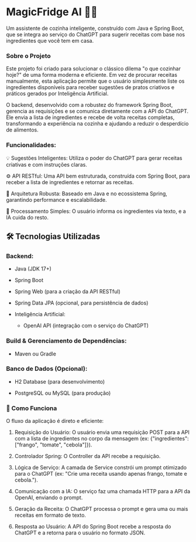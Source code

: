 # MagicFridge AI 🍳🤖
Um assistente de cozinha inteligente, construído com Java e Spring Boot, que se integra ao serviço do ChatGPT para sugerir receitas com base nos ingredientes que você tem em casa.

### Sobre o Projeto
Este projeto foi criado para solucionar o clássico dilema "o que cozinhar hoje?" de uma forma moderna e eficiente. Em vez de procurar receitas manualmente, esta aplicação permite que o usuário simplesmente liste os ingredientes disponíveis para receber sugestões de pratos criativos e práticos gerados por Inteligência Artificial.

O backend, desenvolvido com a robustez do framework Spring Boot, gerencia as requisições e se comunica diretamente com a API do ChatGPT. Ele envia a lista de ingredientes e recebe de volta receitas completas, transformando a experiência na cozinha e ajudando a reduzir o desperdício de alimentos.

### Funcionalidades:
💡 Sugestões Inteligentes: Utiliza o poder do ChatGPT para gerar receitas criativas e com instruções claras.

⚙️ API RESTful: Uma API bem estruturada, construída com Spring Boot, para receber a lista de ingredientes e retornar as receitas.

🚀 Arquitetura Robusta: Baseado em Java e no ecossistema Spring, garantindo performance e escalabilidade.

📝 Processamento Simples: O usuário informa os ingredientes via texto, e a IA cuida do resto.

## 🛠️ Tecnologias Utilizadas
### Backend:

- Java (JDK 17+)

- Spring Boot

- Spring Web (para a criação da API RESTful)

- Spring Data JPA (opcional, para persistência de dados)

- Inteligência Artificial:

  - OpenAI API (integração com o serviço do ChatGPT)

### Build & Gerenciamento de Dependências:

- Maven ou Gradle

### Banco de Dados (Opcional):

- H2 Database (para desenvolvimento)

- PostgreSQL ou MySQL (para produção)

### 🚀 Como Funciona
O fluxo da aplicação é direto e eficiente:

1. Requisição do Usuário: O usuário envia uma requisição POST para a API com a lista de ingredientes no corpo da mensagem (ex: {"ingredientes": ["frango", "tomate", "cebola"]}).

2. Controlador Spring: O Controller da API recebe a requisição.

3. Lógica de Serviço: A camada de Service constrói um prompt otimizado para o ChatGPT (ex: "Crie uma receita usando apenas frango, tomate e cebola.").

4. Comunicação com a IA: O serviço faz uma chamada HTTP para a API da OpenAI, enviando o prompt.

5. Geração da Receita: O ChatGPT processa o prompt e gera uma ou mais receitas em formato de texto.

6. Resposta ao Usuário: A API do Spring Boot recebe a resposta do ChatGPT e a retorna para o usuário no formato JSON.
